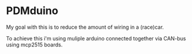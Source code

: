 # PDMduino
My goal with this is to reduce the amount of wiring in a (race)car.

To achieve this i'm using muliple arduino connected together via CAN-bus using mcp2515 boards.

